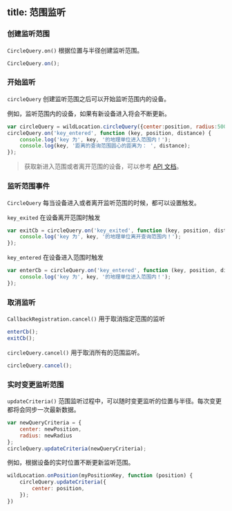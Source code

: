 title: 范围监听
---

### 创建监听范围
`CircleQuery.on()`  根据位置与半径创建监听范围。

```javascript
CircleQuery.on();
```
### 开始监听

`circleQuery` 创建监听范围之后可以开始监听范围内的设备。

例如，监听范围内的设备，如果有新设备进入将会不断更新。

```javascript
var circleQuery = wildLocation.circleQuery({center:position, radius:500});
circleQuery.on('key_entered', function (key, position, distance) {
    console.log('key 为', key, '的地理单位进入范围内！');
    console.log(key, '距离的查询范围圆心的距离为： ', distance);
});
```



> 获取新进入范围或者离开范围的设备，可以参考 [API 文档]()。



### 监听范围事件

`CircleQuery` 每当设备进入或者离开监听范围的时候，都可以设置触发。

`key_exited` 在设备离开范围时触发

```javascript
var exitCb = circleQuery.on('key_exited', function (key, position, distance) {
    console.log('key 为', key, '的地理单位离开查询范围内！');
});

```

`key_entered` 在设备进入范围时触发

```javascript
var enterCb = circleQuery.on('key_entered', function (key, position, distance) {
    console.log('key 为', key, '的地理单位进入范围内！');
});

```

### 取消监听

`CallbackRegistration.cancel()` 用于取消指定范围的监听

```javascript
enterCb();
exitCb();
```

`circleQuery.cancel()` 用于取消所有的范围监听。

```javascript
circleQuery.cancel();
```

### 实时变更监听范围

`updateCriteria()` 范围监听过程中，可以随时变更监听的位置与半径。每次变更都将会同步一次最新数据。

```javascript
var newQueryCriteria = {
    center: newPosition,
    radius: newRadius
};
circleQuery.updateCriteria(newQueryCriteria);
```
例如，根据设备的实时位置不断更新监听范围。

```javascript
wildLocation.onPosition(myPositionKey, function (position) {
    circleQuery.updateCriteria({
        center: position,
    });
})
```
